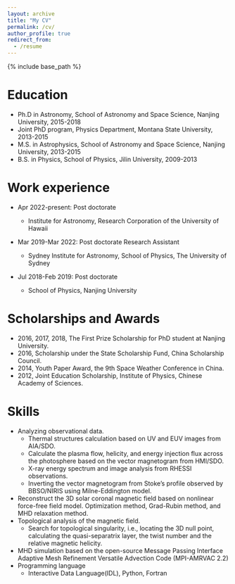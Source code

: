 ```yaml
---
layout: archive
title: "My CV"
permalink: /cv/
author_profile: true
redirect_from:
  - /resume
---
```


{% include base_path %}

Education
======
* Ph.D in Astronomy, School of Astronomy and Space Science, Nanjing University, 2015-2018
* Joint PhD program, Physics Department, Montana State University, 2013-2015
* M.S. in Astrophysics, School of Astronomy and Space Science, Nanjing University, 2013-2015
* B.S. in Physics, School of Physics, Jilin University, 2009-2013

Work experience
======
* Apr 2022-present: Post doctorate
  * Institute for Astronomy, Research Corporation of the University of Hawaii

* Mar 2019-Mar 2022: Post doctorate Research Assistant
  * Sydney Institute for Astronomy, School of Physics, The University of Sydney

* Jul 2018-Feb 2019: Post doctorate
  * School of Physics, Nanjing University

Scholarships and Awards
======
* 2016, 2017, 2018, The First Prize Scholarship for PhD student at Nanjing University.
* 2016, Scholarship under the State Scholarship Fund, China Scholarship Council.
* 2014, Youth Paper Award, the 9th Space Weather Conference in China.
* 2012, Joint Education Scholarship, Institute of Physics, Chinese Academy of Sciences.

Skills
======
* Analyzing observational data.
  * Thermal structures calculation based on UV and EUV images from AIA/SDO.
  * Calculate the plasma flow, helicity, and energy injection flux across the photosphere based on the vector magnetogram from HMI/SDO.
  * X-ray energy spectrum and image analysis from RHESSI observations.
  * Inverting the vector magnetogram from Stoke’s profile observed by BBSO/NIRIS using Milne-Eddington model.
* Reconstruct the 3D solar coronal magnetic field based on nonlinear force-free field model.
Optimization method, Grad-Rubin method, and MHD relaxation method.
* Topological analysis of the magnetic field.
  * Search for topological singularity, i.e., locating the 3D null point, calculating the quasi-separatrix layer, the twist number and the relative magnetic helicity.
* MHD simulation based on the open-source Message Passing Interface Adaptive Mesh Refinement Versatile Advection Code (MPI-AMRVAC 2.2)
* Programming language
  * Interactive Data Language(IDL), Python, Fortran

<!-- Publications
======
  <ul>{% for post in site.publications %}
    {% include archive-single-cv.html %}
  {% endfor %}</ul>
  
Talks
======
  <ul>{% for post in site.talks %}
    {% include archive-single-talk-cv.html %}
  {% endfor %}</ul>
  
Teaching
======
  <ul>{% for post in site.teaching %}
    {% include archive-single-cv.html %}
  {% endfor %}</ul>
  
Service and leadership
======
* Currently signed in to 43 different slack teams
 -->